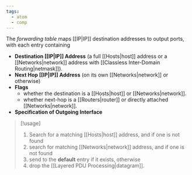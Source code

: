 ```yaml
---
tags:
  - atom
  - comp
---
```

The *forwarding table* maps [[IP|IP]] destination addresses to output ports, with each entry containing
- **Destination [[IP|IP]] Address** (a full [[Hosts|host]] address or a [[Networks|network]] address with [[Classless Inter-Domain Routing|netmask]]).
- **Next Hop [[IP|IP]] Address** (on its own [[Networks|network]] or otherwise)
- **Flags**
	- whether the destination is a [[Hosts|host]] or [[Networks|network]].
	- whether next-hop is a [[Routers|router]] or directly attached [[Networks|network]].
- **Specification of Outgoing Interface**

> [!usage]
> 1. Search for a matching [[Hosts|host]] address, and if one is not found
> 2. search for matching [[Networks|network]] address, and if one is not found
> 3. send to the **default** entry if it exists, otherwise
> 4. drop the [[Layered PDU Processing|datagram]].